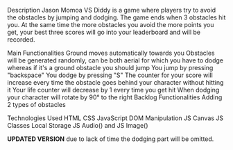 Description
Jason Momoa VS Diddy  is a game where players try to avoid the obstacles by jumping and dodging. The game ends when 3 obstacles hit you. At the same time the more obstacles you avoid the more points you get, your best three scores will go into your leaderboard and will be recorded. 


Main Functionalities
Ground moves automatically towards you 
Obstacles will be generated randomly, can be both aerial for which you have to dodge whereas if it's a ground obstacle you should jump
You jump by pressing "backspace"
You dodge by pressing "S"
The counter for your score will increase every time the obstacle goes behind your character without hitting it
Your life counter will decrease by 1 every time you get hit
When dodging your character will rotate by 90° to the right
Backlog Functionalities
Adding 2 types of obstacles


Technologies Used
HTML
CSS
JavaScript
DOM Manipulation
JS Canvas
JS Classes
Local Storage
JS Audio() and JS Image()


**UPDATED VERSION**
due to lack of time the dodging part will be omitted.
